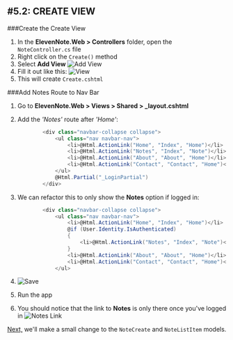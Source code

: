 #5.2: CREATE VIEW
---
###Create the Create View
1. In the **ElevenNote.Web > Controllers** folder, open the `NoteController.cs` file
2. Right click on the `Create()` method
3. Select **Add View**
![Add View](/assets/5.2-A.png)
4. Fill it out like this:
![View](/assets/5.2-B.png)
5. This will create `Create.cshtml`

###Add Notes Route to Nav Bar
1. Go to **ElevenNote.Web > Views > Shared > _layout.cshtml**
2. Add the *'Notes'* route after *'Home'*:

    ```cs
            <div class="navbar-collapse collapse">
                <ul class="nav navbar-nav">
                    <li>@Html.ActionLink("Home", "Index", "Home")</li>
                    <li>@Html.ActionLink("Notes", "Index", "Note")</li>
                    <li>@Html.ActionLink("About", "About", "Home")</li>
                    <li>@Html.ActionLink("Contact", "Contact", "Home")</li>
                </ul>
                @Html.Partial("_LoginPartial")
            </div>
    ```
3. We can refactor this to only show the **Notes** option if logged in:

    ```cs
            <div class="navbar-collapse collapse">
                <ul class="nav navbar-nav">
                    <li>@Html.ActionLink("Home", "Index", "Home")</li>
                    @if (User.Identity.IsAuthenticated)
                    {
                        <li>@Html.ActionLink("Notes", "Index", "Note")</li>
                    }
                    <li>@Html.ActionLink("About", "About", "Home")</li>
                    <li>@Html.ActionLink("Contact", "Contact", "Home")</li>
                </ul>
    ```
4. ![Save](/assets/font-awesome-save.png)
5. Run the app
6. You should notice that the link to **Notes** is only there once you've logged in
![Notes Link](/assets/5.2-C.png)

[Next,](5.3-ChangeNoteCreate.md) we'll make a small change to the `NoteCreate` and `NoteListItem` models.
